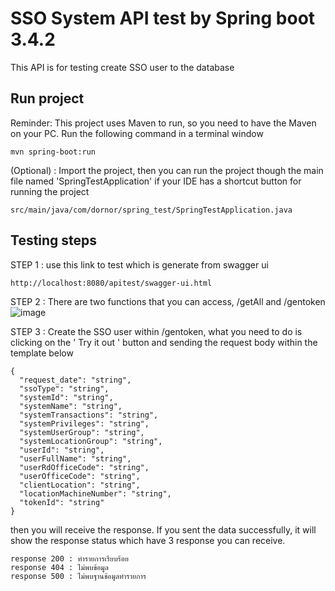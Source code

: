 # SSO System API test by Spring boot 3.4.2
This API is for testing create SSO user to the database
## Run project
Reminder: This project uses Maven to run, so you need to have the Maven on your PC.
Run the following command in a terminal window
```
mvn spring-boot:run
```
(Optional) : Import the project, then you can run the project though the main file named 'SpringTestApplication' if your IDE has a shortcut button for running the project
```
src/main/java/com/dornor/spring_test/SpringTestApplication.java
```

## Testing steps
STEP 1 : use this link to test which is generate from swagger ui
```
http://localhost:8080/apitest/swagger-ui.html
```
STEP 2 : There are two functions that you can access, /getAll and /gentoken
![image](https://github.com/user-attachments/assets/715f5071-8964-4d66-9f4f-84e61856f1cc)

STEP 3 : Create the SSO user within /gentoken, what you need to do is clicking on the ' Try it out ' button and sending the request body within the template below
```
{
  "request_date": "string",
  "ssoType": "string",
  "systemId": "string",
  "systemName": "string",
  "systemTransactions": "string",
  "systemPrivileges": "string",
  "systemUserGroup": "string",
  "systemLocationGroup": "string",
  "userId": "string",
  "userFullName": "string",
  "userRdOfficeCode": "string",
  "userOfficeCode": "string",
  "clientLocation": "string",
  "locationMachineNumber": "string",
  "tokenId": "string"
}
```
then you will receive the response.
If you sent the data successfully, it will show the response status which have 3 response you can receive.
```
response 200 : ทำรายการเรียบร้อย
response 404 : ไม่พบข้อมูล
response 500 : ไม่พบฐานข้อมูลทำรายการ
```

